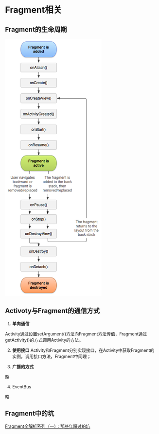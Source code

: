 # Fragment相关

## Fragment的生命周期

![Fragment生命周期](../image/fragment_lifecycle.png)

## Activoty与Fragment的通信方式

1. **单向通信**

  Activity通过设置setArgument()方法向Fragment方法传值，Fragment通过getActivity()的方式调用Activity的方法。

2. **使用接口**
  Activity和Fragment分别实现接口，在Activity中获取Fragment的实例，调用接口方法，Fragment中同理；

3. **广播的方式**

  略

4. EventBus

  略

## Fragment中的坑

[Fragment全解析系列（一）：那些年踩过的坑](http://www.jianshu.com/p/d9143a92ad94)
